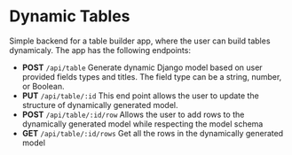 # Dynamic Tables

Simple backend for a table builder app, where the user can build tables dynamicaly.
The app has the following endpoints:

- **POST**  `/api/table`    Generate dynamic Django model based on user provided fields types and titles. The field type can be a string, number, or Boolean.
- **PUT**   `/api/table/:id` This end point allows the user to update the structure of dynamically generated model.
- **POST** `/api/table/:id/row` Allows the user to add rows to the dynamically generated model while respecting the model schema
- **GET** `/api/table/:id/rows` Get all the rows in the dynamically generated model
